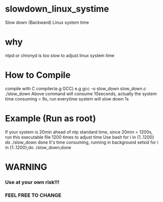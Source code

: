 # slowdown_linux_systime
Slow down (Backward) Linux system time

# why
ntpd or chronyd is too slow to adjust linux system time

# How to Compile
 compile with C compiler(e.g GCC)
 e.g gcc -o slow_down slow_down.c
 ./slow_down
 Above command will consume 10seconds, actually the system time consuming = 9s, run everytime system will slow down 1s

# Example (Run as root)
 If your system is 20min ahead of ntp standard  time, since 20min = 1200s, run this executable file 1200 times to adjust time
 Use bash
 for i in {1..1200}
 do
 ./slow_down
 done
 It's time consuming, running in background 
 setsid for i in {1..1200};do ./slow_down;done

# WARNING
### Use at your own risk!!!

### FEEL FREE TO CHANGE 
